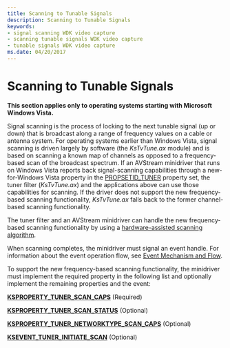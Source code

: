 ```yaml
---
title: Scanning to Tunable Signals
description: Scanning to Tunable Signals
keywords:
- signal scanning WDK video capture
- scanning tunable signals WDK video capture
- tunable signals WDK video capture
ms.date: 04/20/2017
---
```


# Scanning to Tunable Signals


**This section applies only to operating systems starting with Microsoft Windows Vista.**

Signal scanning is the process of locking to the next tunable signal (up or down) that is broadcast along a range of frequency values on a cable or antenna system. For operating systems earlier than Windows Vista, signal scanning is driven largely by software (the *KsTvTune.ax* module) and is based on scanning a known map of channels as opposed to a frequency-based scan of the broadcast spectrum. If an AVStream minidriver that runs on Windows Vista reports back signal-scanning capabilities through a new-for-Windows Vista property in the [PROPSETID\_TUNER](./propsetid-tuner.md) property set, the tuner filter (*KsTvTune.ax*) and the applications above can use those capabilities for scanning. If the driver does not support the new frequency-based scanning functionality, *KsTvTune.ax* falls back to the former channel-based scanning functionality.

The tuner filter and an AVStream minidriver can handle the new frequency-based scanning functionality by using a [hardware-assisted scanning algorithm](hardware-assisted-scanning-algorithm.md).

When scanning completes, the minidriver must signal an event handle. For information about the event operation flow, see [Event Mechanism and Flow](event-mechanism-and-flow.md).

To support the new frequency-based scanning functionality, the minidriver must implement the required property in the following list and optionally implement the remaining properties and the event:

[**KSPROPERTY\_TUNER\_SCAN\_CAPS**](./ksproperty-tuner-scan-caps.md) (Required)

[**KSPROPERTY\_TUNER\_SCAN\_STATUS**](./ksproperty-tuner-scan-status.md) (Optional)

[**KSPROPERTY\_TUNER\_NETWORKTYPE\_SCAN\_CAPS**](./ksproperty-tuner-networktype-scan-caps.md) (Optional)

[**KSEVENT\_TUNER\_INITIATE\_SCAN**](./ksevent-tuner-initiate-scan.md) (Optional)

 

